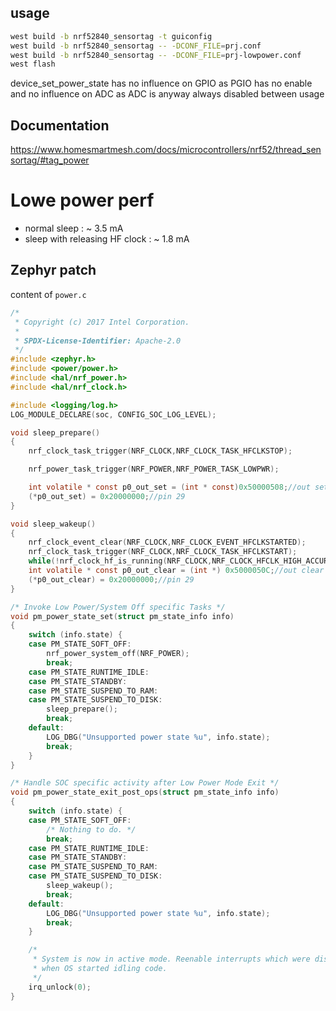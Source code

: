 ## usage
```bash
west build -b nrf52840_sensortag -t guiconfig
west build -b nrf52840_sensortag -- -DCONF_FILE=prj.conf
west build -b nrf52840_sensortag -- -DCONF_FILE=prj-lowpower.conf
west flash
```

device_set_power_state has no influence on GPIO as PGIO has no enable and no influence on ADC as ADC is anyway always disabled between usage

## Documentation
https://www.homesmartmesh.com/docs/microcontrollers/nrf52/thread_sensortag/#tag_power

# Lowe power perf
* normal sleep : ~ 3.5 mA
* sleep with releasing HF clock : ~ 1.8 mA
## Zephyr patch
content of `power.c`

```c
/*
 * Copyright (c) 2017 Intel Corporation.
 *
 * SPDX-License-Identifier: Apache-2.0
 */
#include <zephyr.h>
#include <power/power.h>
#include <hal/nrf_power.h>
#include <hal/nrf_clock.h>

#include <logging/log.h>
LOG_MODULE_DECLARE(soc, CONFIG_SOC_LOG_LEVEL);

void sleep_prepare()
{
	nrf_clock_task_trigger(NRF_CLOCK,NRF_CLOCK_TASK_HFCLKSTOP);

	nrf_power_task_trigger(NRF_POWER,NRF_POWER_TASK_LOWPWR);

	int volatile * const p0_out_set = (int * const)0x50000508;//out set
	(*p0_out_set) = 0x20000000;//pin 29
}

void sleep_wakeup()
{
    nrf_clock_event_clear(NRF_CLOCK,NRF_CLOCK_EVENT_HFCLKSTARTED);
    nrf_clock_task_trigger(NRF_CLOCK,NRF_CLOCK_TASK_HFCLKSTART);
	while(!nrf_clock_hf_is_running(NRF_CLOCK,NRF_CLOCK_HFCLK_HIGH_ACCURACY));
	int volatile * const p0_out_clear = (int *) 0x5000050C;//out clear
	(*p0_out_clear) = 0x20000000;//pin 29
}

/* Invoke Low Power/System Off specific Tasks */
void pm_power_state_set(struct pm_state_info info)
{
	switch (info.state) {
	case PM_STATE_SOFT_OFF:
		nrf_power_system_off(NRF_POWER);
		break;
	case PM_STATE_RUNTIME_IDLE:
	case PM_STATE_STANDBY:
	case PM_STATE_SUSPEND_TO_RAM:
	case PM_STATE_SUSPEND_TO_DISK:
		sleep_prepare();
		break;
	default:
		LOG_DBG("Unsupported power state %u", info.state);
		break;
	}
}

/* Handle SOC specific activity after Low Power Mode Exit */
void pm_power_state_exit_post_ops(struct pm_state_info info)
{
	switch (info.state) {
	case PM_STATE_SOFT_OFF:
		/* Nothing to do. */
		break;
	case PM_STATE_RUNTIME_IDLE:
	case PM_STATE_STANDBY:
	case PM_STATE_SUSPEND_TO_RAM:
	case PM_STATE_SUSPEND_TO_DISK:
		sleep_wakeup();
		break;
	default:
		LOG_DBG("Unsupported power state %u", info.state);
		break;
	}

	/*
	 * System is now in active mode. Reenable interrupts which were disabled
	 * when OS started idling code.
	 */
	irq_unlock(0);
}

```